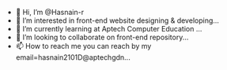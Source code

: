 - 👋 Hi, I’m @Hasnain-r
- 👀 I’m interested in front-end website designing & developing...
- 🌱 I’m currently learning at Aptech Computer Education ...
- 💞️ I’m looking to collaborate on front-end repository...
- 📫 How to reach me you can reach by my email=hasnain2101D@aptechgdn...
<!---
Hasnain-r/Hasnain-r is a ✨ special ✨ repository because its `README.md` (this file) appears on your GitHub profile.
You can click the Preview link to take a look at your changes.
--->
